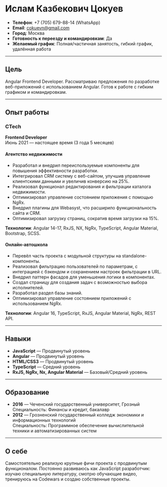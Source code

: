 # Ислам Казбекович Цокуев

- **Телефон**: +7 (705) 679-88-14 (WhatsApp)
- **Email**: cokuevn@gmail.com
- **Город**: Москва
- **Готовность к переезду и командировкам**: Да
- **Желаемый график**: Полная/частичная занятость, гибкий график, удалённая работа

---

## Цель

Angular Frontend Developer. Рассматриваю предложения по разработке веб-приложений с использованием Angular. Готов к работе с гибким графиком и командировкам.

---

## Опыт работы

### CTech

**Frontend Developer**  
Июнь 2021 — настоящее время (3 года 5 месяцев)

#### Агентство недвижимости

- Разработал и внедрил переиспользуемые компоненты для повышения эффективности разработки.
- Интегрировал CRM систему с веб-сайтом, улучшив управление клиентскими данными и увеличив конверсию на 25%.
- Реализовал функционал редактирования и фильтрации каталога недвижимости.
- Оптимизировал управление состоянием приложения с помощью NgRx.
- Внедрил плагины для Webasyst, что расширило функциональность сайта и CRM.
- Оптимизировал загрузку страниц, сократив время загрузки на 15%.

**Технологии**: Angular 14-17, RxJS, NX, NgRx, TypeScript, Angular Material, Bootstrap, SCSS.

#### Онлайн-автошкола

- Перевёл часть проекта с модульной структуры на standalone-компоненты.
- Реализовал фильтрацию пользователей по параметрам, с интеграцией с бэкендом и сохранением настроек фильтрации в URL.
- Внедрил паттерн фасадов для уменьшения логики в компонентах.
- Создал страницу для создания задач с возможностью выбора исполнителей.
- Разработал раздел базы знаний.
- Оптимизировал управление состоянием приложений с использованием NgRx.

**Технологии**: Angular 16, TypeScript, RxJS, Angular Material, NgRx, REST API.

---

## Навыки

- **JavaScript** — Продвинутый уровень
- **Angular** — Продвинутый уровень
- **HTML/CSS3** — Продвинутый уровень
- **TypeScript** — Средний уровень
- **RxJS, NgRx, Nx, Angular Material** — Базовый/Средний уровень

---

## Образование

- **2016** — Чеченский государственный университет, Грозный  
  Специальность: Финансы и кредит, бакалавр
- **2012** — Грозненский государственный колледж экономики и информационных технологий  
  Специальность: Программное обеспечение вычислительной техники и автоматизированных систем

---

## О себе

Самостоятельно реализую крупные фичи проекта с продвинутым функционалом. Постоянно развиваюсь как JavaScript разработчик: изучаю специальную литературу, смотрю обучающие видео, тренируюсь на Codewars и создаю собственные проекты.

